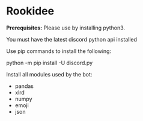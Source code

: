 # Rookidee
**Prerequisites:** Please use by installing python3.

You must have the latest discord python api installed

Use pip commands to install the following:

python -m pip install -U discord.py

Install all modules used by the bot:
  * pandas
  * xlrd
  * numpy
  * emoji
  * json
